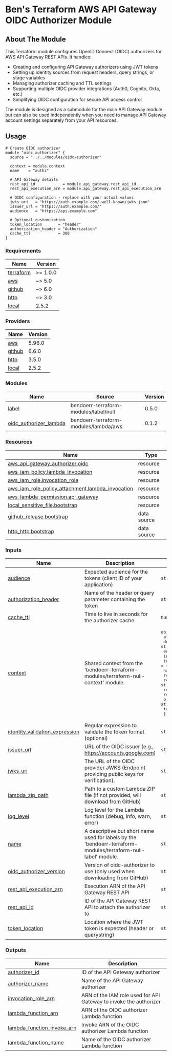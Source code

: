 # Ben's Terraform AWS API Gateway OIDC Authorizer Module

## About The Module

This Terraform module configures OpenID Connect (OIDC) authorizers for AWS API Gateway REST APIs. It handles:

- Creating and configuring API Gateway authorizers using JWT tokens
- Setting up identity sources from request headers, query strings, or stage variables
- Managing authorizer caching and TTL settings
- Supporting multiple OIDC provider integrations (Auth0, Cognito, Okta, etc.)
- Simplifying OIDC configuration for secure API access control

The module is designed as a submodule for the main API Gateway module but can also be used independently when you need to manage API Gateway account settings separately from your API resources.

## Usage

```hcl
# Create OIDC authorizer
module "oidc_authorizer" {
  source = "../../modules/oidc-authorizer"

  context = module.context
  name    = "authz"

  # API Gateway details
  rest_api_id            = module.api_gateway.rest_api_id
  rest_api_execution_arn = module.api_gateway.rest_api_execution_arn

  # OIDC configuration - replace with your actual values
  jwks_uri   = "https://auth.example.com/.well-known/jwks.json"
  issuer_url = "https://auth.example.com/"
  audience   = "https://api.example.com"

  # Optional customization
  token_location       = "header"
  authorization_header = "Authorization"
  cache_ttl            = 300
}
```

<!-- BEGIN_TF_DOCS -->

### Requirements

| Name | Version |
|------|---------|
| <a name="requirement_terraform"></a> [terraform](#requirement_terraform) | >= 1.0.0 |
| <a name="requirement_aws"></a> [aws](#requirement_aws) | ~> 5.0 |
| <a name="requirement_github"></a> [github](#requirement_github) | ~> 6.0 |
| <a name="requirement_http"></a> [http](#requirement_http) | ~> 3.0 |
| <a name="requirement_local"></a> [local](#requirement_local) | 2.5.2 |

### Providers

| Name | Version |
|------|---------|
| <a name="provider_aws"></a> [aws](#provider_aws) | 5.96.0 |
| <a name="provider_github"></a> [github](#provider_github) | 6.6.0 |
| <a name="provider_http"></a> [http](#provider_http) | 3.5.0 |
| <a name="provider_local"></a> [local](#provider_local) | 2.5.2 |

### Modules

| Name | Source | Version |
|------|--------|---------|
| <a name="module_label"></a> [label](#module_label) | bendoerr-terraform-modules/label/null | 0.5.0 |
| <a name="module_oidc_authorizer_lambda"></a> [oidc_authorizer_lambda](#module_oidc_authorizer_lambda) | bendoerr-terraform-modules/lambda/aws | 0.1.2 |

### Resources

| Name | Type |
|------|------|
| [aws_api_gateway_authorizer.oidc](https://registry.terraform.io/providers/hashicorp/aws/latest/docs/resources/api_gateway_authorizer) | resource |
| [aws_iam_policy.lambda_invocation](https://registry.terraform.io/providers/hashicorp/aws/latest/docs/resources/iam_policy) | resource |
| [aws_iam_role.invocation_role](https://registry.terraform.io/providers/hashicorp/aws/latest/docs/resources/iam_role) | resource |
| [aws_iam_role_policy_attachment.lambda_invocation](https://registry.terraform.io/providers/hashicorp/aws/latest/docs/resources/iam_role_policy_attachment) | resource |
| [aws_lambda_permission.api_gateway](https://registry.terraform.io/providers/hashicorp/aws/latest/docs/resources/lambda_permission) | resource |
| [local_sensitive_file.bootstrap](https://registry.terraform.io/providers/hashicorp/local/2.5.2/docs/resources/sensitive_file) | resource |
| [github_release.bootstrap](https://registry.terraform.io/providers/integrations/github/latest/docs/data-sources/release) | data source |
| [http_http.bootstrap](https://registry.terraform.io/providers/hashicorp/http/latest/docs/data-sources/http) | data source |

### Inputs

| Name | Description | Type | Default | Required |
|------|-------------|------|---------|:--------:|
| <a name="input_audience"></a> [audience](#input_audience) | Expected audience for the tokens (client ID of your application) | `string` | n/a | yes |
| <a name="input_authorization_header"></a> [authorization_header](#input_authorization_header) | Name of the header or query parameter containing the token | `string` | `"Authorization"` | no |
| <a name="input_cache_ttl"></a> [cache_ttl](#input_cache_ttl) | Time to live in seconds for the authorizer cache | `number` | `300` | no |
| <a name="input_context"></a> [context](#input_context) | Shared context from the 'bendoerr-terraform-modules/terraform-null-context' module. | <pre>object({<br> attributes = list(string)<br> dns_namespace = string<br> environment = string<br> instance = string<br> instance_short = string<br> namespace = string<br> region = string<br> region_short = string<br> role = string<br> role_short = string<br> project = string<br> tags = map(string)<br> })</pre> | n/a | yes |
| <a name="input_identity_validation_expression"></a> [identity_validation_expression](#input_identity_validation_expression) | Regular expression to validate the token format (optional) | `string` | `null` | no |
| <a name="input_issuer_url"></a> [issuer_url](#input_issuer_url) | URL of the OIDC issuer (e.g., <https://accounts.google.com>) | `string` | n/a | yes |
| <a name="input_jwks_uri"></a> [jwks_uri](#input_jwks_uri) | The URL of the OIDC provider JWKS (Endpoint providing public keys for verification). | `string` | n/a | yes |
| <a name="input_lambda_zip_path"></a> [lambda_zip_path](#input_lambda_zip_path) | Path to a custom Lambda ZIP file (if not provided, will download from GitHub) | `string` | `null` | no |
| <a name="input_log_level"></a> [log_level](#input_log_level) | Log level for the Lambda function (debug, info, warn, error) | `string` | `"error"` | no |
| <a name="input_name"></a> [name](#input_name) | A descriptive but short name used for labels by the 'bendoerr-terraform-modules/terraform-null-label' module. | `string` | `"oidc-authorizer"` | no |
| <a name="input_oidc_authorizer_version"></a> [oidc_authorizer_version](#input_oidc_authorizer_version) | Version of oidc-authorizer to use (only used when downloading from GitHub) | `string` | `"0.1.2"` | no |
| <a name="input_rest_api_execution_arn"></a> [rest_api_execution_arn](#input_rest_api_execution_arn) | Execution ARN of the API Gateway REST API | `string` | n/a | yes |
| <a name="input_rest_api_id"></a> [rest_api_id](#input_rest_api_id) | ID of the API Gateway REST API to attach the authorizer to | `string` | n/a | yes |
| <a name="input_token_location"></a> [token_location](#input_token_location) | Location where the JWT token is expected (header or querystring) | `string` | `"header"` | no |

### Outputs

| Name | Description |
|------|-------------|
| <a name="output_authorizer_id"></a> [authorizer_id](#output_authorizer_id) | ID of the API Gateway authorizer |
| <a name="output_authorizer_name"></a> [authorizer_name](#output_authorizer_name) | Name of the API Gateway authorizer |
| <a name="output_invocation_role_arn"></a> [invocation_role_arn](#output_invocation_role_arn) | ARN of the IAM role used for API Gateway to invoke the authorizer |
| <a name="output_lambda_function_arn"></a> [lambda_function_arn](#output_lambda_function_arn) | ARN of the OIDC authorizer Lambda function |
| <a name="output_lambda_function_invoke_arn"></a> [lambda_function_invoke_arn](#output_lambda_function_invoke_arn) | Invoke ARN of the OIDC authorizer Lambda function |
| <a name="output_lambda_function_name"></a> [lambda_function_name](#output_lambda_function_name) | Name of the OIDC authorizer Lambda function |

<!-- END_TF_DOCS -->
